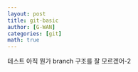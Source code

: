 ```yaml
---
layout: post
title: git-basic
author: [G-WAN]
categories: [git]
math: true
---
```


테스트
아직 뭔가 branch 구조를 잘 모르겠어-2